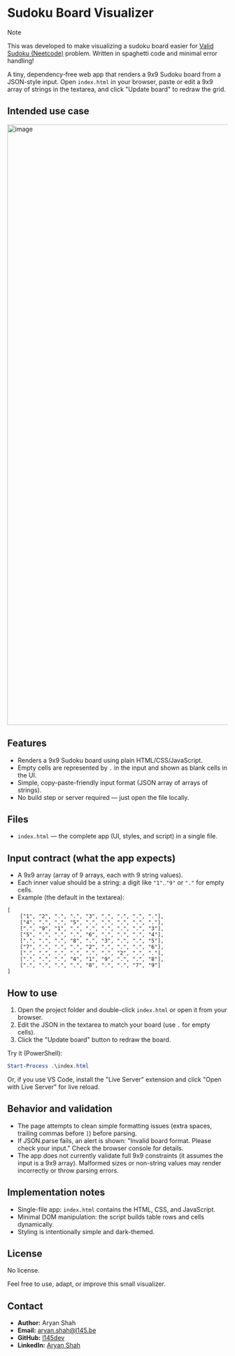 # Sudoku Board Visualizer

> [!NOTE]
> This was developed to make visualizing a sudoku board easier for [Valid Sudoku (Neetcode)](https://neetcode.io/problems/valid-sudoku?list=neetcode150) problem. Written in spaghetti code and minimal error handling!

A tiny, dependency-free web app that renders a 9x9 Sudoku board from a JSON-style input. Open `index.html` in your browser, paste or edit a 9x9 array of strings in the textarea, and click "Update board" to redraw the grid.

## Intended use case
<img width="2481" height="1372" alt="image" src="https://github.com/user-attachments/assets/0b1156d9-813f-4368-9cb1-a0e813f1b22a" />

## Features

- Renders a 9x9 Sudoku board using plain HTML/CSS/JavaScript.
- Empty cells are represented by `.` in the input and shown as blank cells in the UI.
- Simple, copy-paste-friendly input format (JSON array of arrays of strings).
- No build step or server required — just open the file locally.

## Files

- `index.html` — the complete app (UI, styles, and script) in a single file.

## Input contract (what the app expects)

- A 9x9 array (array of 9 arrays, each with 9 string values).
- Each inner value should be a string: a digit like `"1"`..`"9"` or `"."` for empty cells.
- Example (the default in the textarea):

```
[
	["1", "2", ".", ".", "3", ".", ".", ".", "."],
	["4", ".", ".", "5", ".", ".", ".", ".", "."],
	[".", "9", "1", ".", ".", ".", ".", ".", "3"],
	["5", ".", ".", ".", "6", ".", ".", ".", "4"],
	[".", ".", ".", "8", ".", "3", ".", ".", "5"],
	["7", ".", ".", ".", "2", ".", ".", ".", "6"],
	[".", ".", ".", ".", ".", ".", "2", ".", "."],
	[".", ".", ".", "4", "1", "9", ".", ".", "8"],
	[".", ".", ".", ".", "8", ".", ".", "7", "9"]
]
```

## How to use

1. Open the project folder and double-click `index.html` or open it from your browser.
2. Edit the JSON in the textarea to match your board (use `.` for empty cells).
3. Click the "Update board" button to redraw the board.

Try it (PowerShell):

```powershell
Start-Process .\index.html
```

Or, if you use VS Code, install the "Live Server" extension and click "Open with Live Server" for live reload.

## Behavior and validation

- The page attempts to clean simple formatting issues (extra spaces, trailing commas before `]`) before parsing.
- If JSON.parse fails, an alert is shown: "Invalid board format. Please check your input." Check the browser console for details.
- The app does not currently validate full 9x9 constraints (it assumes the input is a 9x9 array). Malformed sizes or non-string values may render incorrectly or throw parsing errors.

## Implementation notes

- Single-file app: `index.html` contains the HTML, CSS, and JavaScript.
- Minimal DOM manipulation: the script builds table rows and cells dynamically.
- Styling is intentionally simple and dark-themed.

## License

No license.

Feel free to use, adapt, or improve this small visualizer.

## Contact

- **Author:** Aryan Shah
- **Email:** [aryan.shah@l145.be](mailto:aryan.shah@l145.be)
- **GitHub:** [l145dev](https://github.com/l145dev/)
- **LinkedIn:** [Aryan Shah](https://www.linkedin.com/in/aryan-shah-l145/)
